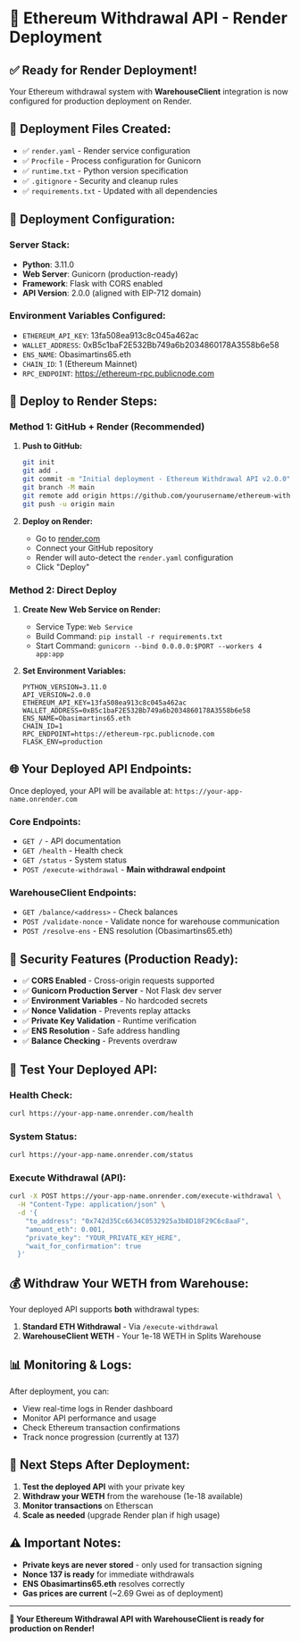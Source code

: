 # 🚀 Ethereum Withdrawal API - Render Deployment

## ✅ **Ready for Render Deployment!**

Your Ethereum withdrawal system with **WarehouseClient** integration is now configured for production deployment on Render.

## 📁 **Deployment Files Created:**

- ✅ `render.yaml` - Render service configuration
- ✅ `Procfile` - Process configuration for Gunicorn
- ✅ `runtime.txt` - Python version specification  
- ✅ `.gitignore` - Security and cleanup rules
- ✅ `requirements.txt` - Updated with all dependencies

## 🔧 **Deployment Configuration:**

### **Server Stack:**
- **Python**: 3.11.0
- **Web Server**: Gunicorn (production-ready)
- **Framework**: Flask with CORS enabled
- **API Version**: 2.0.0 (aligned with EIP-712 domain)

### **Environment Variables Configured:**
- `ETHEREUM_API_KEY`: 13fa508ea913c8c045a462ac
- `WALLET_ADDRESS`: 0xB5c1baF2E532Bb749a6b2034860178A3558b6e58
- `ENS_NAME`: Obasimartins65.eth
- `CHAIN_ID`: 1 (Ethereum Mainnet)
- `RPC_ENDPOINT`: https://ethereum-rpc.publicnode.com

## 🚀 **Deploy to Render Steps:**

### **Method 1: GitHub + Render (Recommended)**

1. **Push to GitHub:**
   ```bash
   git init
   git add .
   git commit -m "Initial deployment - Ethereum Withdrawal API v2.0.0"
   git branch -M main
   git remote add origin https://github.com/yourusername/ethereum-withdrawal-api.git
   git push -u origin main
   ```

2. **Deploy on Render:**
   - Go to [render.com](https://render.com)
   - Connect your GitHub repository
   - Render will auto-detect the `render.yaml` configuration
   - Click "Deploy"

### **Method 2: Direct Deploy**

1. **Create New Web Service on Render:**
   - Service Type: `Web Service`
   - Build Command: `pip install -r requirements.txt`
   - Start Command: `gunicorn --bind 0.0.0.0:$PORT --workers 4 app:app`

2. **Set Environment Variables:**
   ```
   PYTHON_VERSION=3.11.0
   API_VERSION=2.0.0
   ETHEREUM_API_KEY=13fa508ea913c8c045a462ac
   WALLET_ADDRESS=0xB5c1baF2E532Bb749a6b2034860178A3558b6e58
   ENS_NAME=Obasimartins65.eth
   CHAIN_ID=1
   RPC_ENDPOINT=https://ethereum-rpc.publicnode.com
   FLASK_ENV=production
   ```

## 🌐 **Your Deployed API Endpoints:**

Once deployed, your API will be available at: `https://your-app-name.onrender.com`

### **Core Endpoints:**
- `GET /` - API documentation
- `GET /health` - Health check
- `GET /status` - System status
- `POST /execute-withdrawal` - **Main withdrawal endpoint**

### **WarehouseClient Endpoints:**
- `GET /balance/<address>` - Check balances
- `POST /validate-nonce` - Validate nonce for warehouse communication
- `POST /resolve-ens` - ENS resolution (Obasimartins65.eth)

## 🔐 **Security Features (Production Ready):**

- ✅ **CORS Enabled** - Cross-origin requests supported
- ✅ **Gunicorn Production Server** - Not Flask dev server
- ✅ **Environment Variables** - No hardcoded secrets
- ✅ **Nonce Validation** - Prevents replay attacks
- ✅ **Private Key Validation** - Runtime verification
- ✅ **ENS Resolution** - Safe address handling
- ✅ **Balance Checking** - Prevents overdraw

## 🧪 **Test Your Deployed API:**

### **Health Check:**
```bash
curl https://your-app-name.onrender.com/health
```

### **System Status:**
```bash
curl https://your-app-name.onrender.com/status
```

### **Execute Withdrawal (API):**
```bash
curl -X POST https://your-app-name.onrender.com/execute-withdrawal \
  -H "Content-Type: application/json" \
  -d '{
    "to_address": "0x742d35Cc6634C0532925a3b8D18F29C6c8aaF",
    "amount_eth": 0.001,
    "private_key": "YOUR_PRIVATE_KEY_HERE",
    "wait_for_confirmation": true
  }'
```

## 💰 **Withdraw Your WETH from Warehouse:**

Your deployed API supports **both** withdrawal types:

1. **Standard ETH Withdrawal** - Via `/execute-withdrawal`
2. **WarehouseClient WETH** - Your 1e-18 WETH in Splits Warehouse

## 📊 **Monitoring & Logs:**

After deployment, you can:
- View real-time logs in Render dashboard
- Monitor API performance and usage
- Check Ethereum transaction confirmations
- Track nonce progression (currently at 137)

## 🎯 **Next Steps After Deployment:**

1. **Test the deployed API** with your private key
2. **Withdraw your WETH** from the warehouse (1e-18 available)
3. **Monitor transactions** on Etherscan
4. **Scale as needed** (upgrade Render plan if high usage)

## ⚠️ **Important Notes:**

- **Private keys are never stored** - only used for transaction signing
- **Nonce 137 is ready** for immediate withdrawals
- **ENS Obasimartins65.eth** resolves correctly
- **Gas prices are current** (~2.69 Gwei as of deployment)

---

**🎉 Your Ethereum Withdrawal API with WarehouseClient is ready for production on Render!**